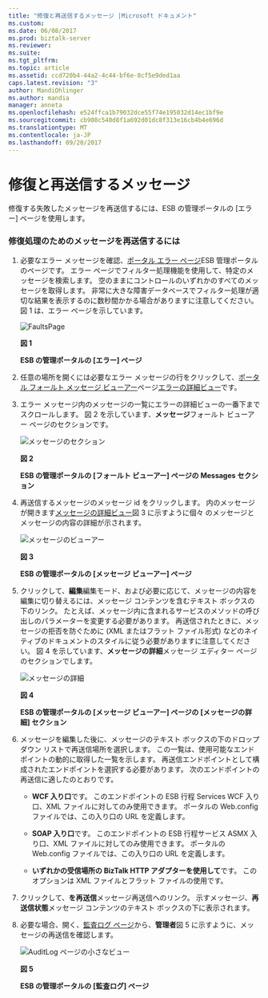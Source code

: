 ```yaml
---
title: "修復と再送信するメッセージ |Microsoft ドキュメント"
ms.custom: 
ms.date: 06/08/2017
ms.prod: biztalk-server
ms.reviewer: 
ms.suite: 
ms.tgt_pltfrm: 
ms.topic: article
ms.assetid: ccd720b4-44a2-4c44-bf6e-8cf5e9ded1aa
caps.latest.revision: "3"
author: MandiOhlinger
ms.author: mandia
manager: anneta
ms.openlocfilehash: e524ffca1b79032dce55f74e195032d14ec1bf9e
ms.sourcegitcommit: cb908c540d8f1a692d01dc8f313e16cb4b4e696d
ms.translationtype: MT
ms.contentlocale: ja-JP
ms.lasthandoff: 09/20/2017
---
```

# <a name="repairing-and-resubmitting-a-message"></a>修復と再送信するメッセージ
修復する失敗したメッセージを再送信するには、ESB の管理ポータルの [エラー] ページを使用します。  
  
### <a name="to-repair-and-resubmit-a-message-for-processing"></a>修復処理のためのメッセージを再送信するには  
  
1.  必要なエラー メッセージを確認、[ポータル エラー ページ](../esb-toolkit/portal-faults-page.md)ESB 管理ポータルのページです。 エラー ページでフィルター処理機能を使用して、特定のメッセージを検索します。 空のままにコントロールのいずれかのすべてのメッセージを取得します。 非常に大きな障害データベースでフィルター処理が適切な結果を表示するのに数秒間かかる場合がありますに注意してください。 図 1 は、エラー ページを示しています。  
  
     ![FaultsPage](../esb-toolkit/media/faultspage.gif "FaultsPage")  
  
     **図 1**  
  
     **ESB の管理ポータルの [エラー] ページ**  
  
2.  任意の場所を開くには必要なエラー メッセージの行をクリックして、[ポータル フォールト メッセージ ビューアー](../esb-toolkit/portal-fault-message-viewer.md)ページ[エラーの詳細ビュー](../esb-toolkit/fault-details-view.md)です。  
  
3.  エラー メッセージ内のメッセージの一覧にエラーの詳細ビューの一番下までスクロールします。 図 2 を示しています、**メッセージ**フォールト ビューアー ページのセクションです。  
  
     ![メッセージのセクション](../esb-toolkit/media/ch8-messagessection.gif "Ch8 MessagesSection")  
  
     **図 2**  
  
     **ESB の管理ポータルの [フォールト ビューアー] ページの Messages セクション**  
  
4.  再送信するメッセージのメッセージ id をクリックします。 内のメッセージが開きます[メッセージの詳細ビュー](../esb-toolkit/message-details-view.md)図 3 に示すように個々 のメッセージとメッセージの内容の詳細が示されます。  
  
     ![メッセージのビューアー](../esb-toolkit/media/ch8-messageviewer.gif "Ch8 MessageViewer")  
  
     **図 3**  
  
     **ESB の管理ポータルの [メッセージ ビューアー] ページ**  
  
5.  クリックして、**編集**編集モード、および必要に応じて、メッセージの内容を編集に切り替えるには、メッセージ コンテンツを含むテキスト ボックスの下のリンク。 たとえば、メッセージ内に含まれるサービスのメソッドの呼び出しのパラメーターを変更する必要があります。 再送信されたときに、メッセージの拒否を防ぐために (XML またはフラット ファイル形式) などのネイティブのドキュメントのスタイルに従う必要がありますに注意してください。 図 4 を示しています、**メッセージの詳細**メッセージ エディター ページのセクションでします。  
  
     ![メッセージの詳細](../esb-toolkit/media/ch8-messagedetails.gif "Ch8 MessageDetails")  
  
     **図 4**  
  
     **ESB の管理ポータルの [メッセージ ビューアー] ページの [メッセージの詳細] セクション**  
  
6.  メッセージを編集した後に、メッセージのテキスト ボックスの下のドロップダウン リストで再送信場所を選択します。 この一覧は、使用可能なエンドポイントの動的に取得した一覧を示します。 再送信エンドポイントとして構成されたエンドポイントを選択する必要があります。 次のエンドポイントの再送信に適したのとおりです。  
  
    -   **WCF 入り口**です。 このエンドポイントの ESB 行程 Services WCF 入り口、XML ファイルに対してのみ使用できます。 ポータルの Web.config ファイルでは、この入り口の URL を定義します。  
  
    -   **SOAP 入り口**です。 このエンドポイントの ESB 行程サービス ASMX 入り口、XML ファイルに対してのみ使用できます。 ポータルの Web.config ファイルでは、この入り口の URL を定義します。  
  
    -   **いずれかの受信場所の BizTalk HTTP アダプターを使用して**です。 このオプションは XML ファイルとフラット ファイルの使用です。  
  
7.  クリックして、**を再送信**メッセージ再送信へのリンク。 示すメッセージ、**再送信状態**メッセージ コンテンツのテキスト ボックスの下に表示されます。  
  
8.  必要な場合、開く、[監査ログ ページ](../esb-toolkit/audit-log-page.md)から、**管理者**図 5 に示すように、メッセージの再送信を確認します。  
  
     ![AuditLog ページの小さなビュー](../esb-toolkit/media/ch8-auditlogpagesmallview.gif "Ch8 AuditLogPageSmallView")  
  
     **図 5**  
  
     **ESB の管理ポータルの [監査ログ] ページ**
